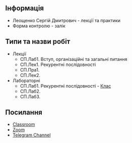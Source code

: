 ## Інформація

- Леощенко Сергій Дмитрович - лекції та практики
- Форма контролю - залік

## Типи та назви робіт

- Лекції
  - СП.Лаб1. Вступ, організаційні та загальні питання
  - СП.Лек1. Рекурентні послідовності
  - СП.Пра1.
  - СП.Лек2.
- Лабораторні
  - СП.Лаб1. Рекурентні послідовності - [Клас](https://classroom.google.com/u/0/c/NjIwMjgyNTM1OTE2/a/NjIxMDA1MDcxNDc2/details)
  - СП.Лаб2.
  - СП.Лаб3.

## Посилання

- [Classroom](https://classroom.google.com/c/NjIwMjgyNTM1OTE2?cjc=635g45n)
- [Zoom](https://meet.google.com/dxa-pjjr-byx)
- [Telegram Channel](https://t.me/+-9pk98Z5xRgyZjA6)
